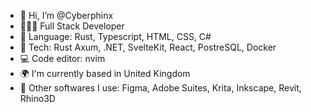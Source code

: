 - 👋 Hi, I’m @Cyberphinx
- 🧛🏽‍♀️ Full Stack Developer
- 🌱 Language: Rust, Typescript, HTML, CSS, C#
- 🌳 Tech: Rust Axum, .NET, SvelteKit, React, PostreSQL, Docker
- 💻 Code editor: nvim
- 🌍 I'm currently based in United Kingdom
- 🔧 Other softwares I use: Figma, Adobe Suites, Krita, Inkscape, Revit, Rhino3D

<!---
Cyberphinx/Cyberphinx is a ✨ special ✨ repository because its `README.md` (this file) appears on your GitHub profile.
You can click the Preview link to take a look at your changes.
--->

